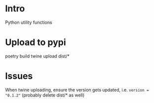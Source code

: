 # Intro
Python utility functions

# Upload to pypi
poetry build
twine upload dist/*

# Issues
When twine uploading, ensure the version gets updated, i.e. `version = "0.1.2"` (probably delete dist/* as well)

